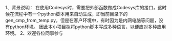 1、背景说明：
    在使用Codesys时，需要把外部函数做成Codesys库的接口，这时候在流程中有一个python脚本用来自动生成，即当前目录下的gen_cmp_from_temp.py，但是在客户环境中，有时因为是内网电脑等问题，没有python环境。
    因此本小项目拟将python脚本写成多种语言，以便应对多种应用环境。
2、欢迎各位同事参与
